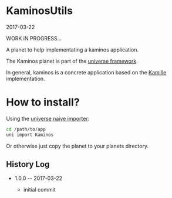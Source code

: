 KaminosUtils
============
2017-03-22


WORK iN PROGRESS...



A planet to help implementating a kaminos application.

The Kaminos planet is part of the [universe framework](https://github.com/karayabin/universe-snapshot).


In general, kaminos is a concrete application based on the [Kamille](https://github.com/lingtalfi/Kamille) implementation.




How to install?
==================

Using the [universe naive importer](https://github.com/lingtalfi/universe-naive-importer):
```bash
cd /path/to/app
uni import Kaminos
```

Or otherwise just copy the planet to your planets directory.




History Log
------------------
    
- 1.0.0 -- 2017-03-22

    - initial commit



